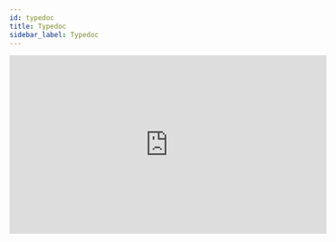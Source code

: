 ```yaml
---
id: typedoc
title: Typedoc
sidebar_label: Typedoc
---
```


<iframe width="560" height="315" src="http://example.com" frameborder="0" allowfullscreen></iframe>

